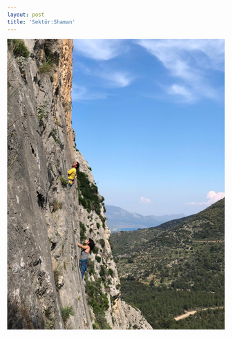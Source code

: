```yaml
---
layout: post
title: 'Sektör:Shaman'
---
```

![](/img/uploads/a20923bb-6f66-4c9f-9464-955e5f79bc7b.JPG)
